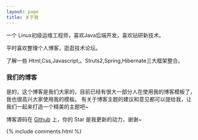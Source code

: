 ```yaml
---
layout: page
title: 关于我 
---
```


一个 Linux初级运维工程师，喜欢Java后端开发，喜欢钻研新技术。
<p>
平时喜欢整理个人博客，逛逛技术论坛。
<p>
了解一些 Html,Css,Javascript,。Struts2,Spring,Hibernate三大框架整合。

<p>

<h3> 我们的博客 </h3>  

<p>

是的，这个博客是我们大家的，目前已经有很大一部分人在使用我的博客模板了，我也很高兴大家使用我的模板。
有关于博客主题的建议和意见都可以提给我，让我们一起来打造一个精美的主题吧~ 

<p> 

博客源码在 <a target="_blank" href='https://github.com/Kingserch/'>Github</a> 上，你的 Star 是我更新的动力，谢谢~

<p> 

<p> 

<p> 


{% include comments.html %}

